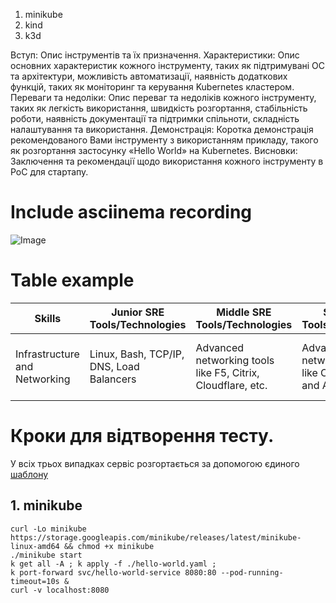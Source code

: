 1. minikube
1. kind 
1. k3d

Вступ: Опис інструментів та їх призначення.
Характеристики: Опис основних характеристик кожного інструменту, таких як підтримувані ОС та архітектури, можливість автоматизації, наявність додаткових функцій, таких як моніторинг та керування Kubernetes кластером.
Переваги та недоліки: Опис переваг та недоліків кожного інструменту, таких як легкість використання, швидкість розгортання, стабільність роботи, наявність документації та підтримки спільноти, складність налаштування та використання.
Демонстрація: Коротка демонстрація рекомендованого Вами інструменту з використанням прикладу, такого як розгортання застосунку «Hello World» на Kubernetes.
Висновки: Заключення та рекомендації щодо використання кожного інструменту в PoC для стартапу.

# Include asciinema recording
![Image](.data/demo.gif)


# Table example
| Skills                              | Junior SRE Tools/Technologies                                     | Middle SRE Tools/Technologies                                       | Senior SRE Tools/Technologies                                                        | Principal SRE Tools/Technologies                                                  |
|-------------------------------------|-------------------------------------------------------------------|---------------------------------------------------------------------|--------------------------------------------------------------------------------------|-----------------------------------------------------------------------------------|
| Infrastructure and Networking       | Linux, Bash, TCP/IP, DNS, Load Balancers                          | Advanced networking tools like F5, Citrix, Cloudflare, etc.         | Advanced networking tools like Cisco, Juniper, and Arista                            | Design custom hardware and software networking solutions                          |


# Кроки для відтворення тесту.
У всіх трьох випадках сервіс розгортається за допомогою єдиного [шаблону](./hello-world.yaml)

## 1. minikube

```
curl -Lo minikube https://storage.googleapis.com/minikube/releases/latest/minikube-linux-amd64 && chmod +x minikube
./minikube start
k get all -A ; k apply -f ./hello-world.yaml ; 
k port-forward svc/hello-world-service 8080:80 --pod-running-timeout=10s & 
curl -v localhost:8080
```